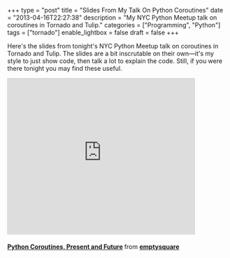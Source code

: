 +++
type = "post"
title = "Slides From My Talk On Python Coroutines"
date = "2013-04-16T22:27:38"
description = "My NYC Python Meetup talk on coroutines in Tornado and Tulip."
categories = ["Programming", "Python"]
tags = ["tornado"]
enable_lightbox = false
draft = false
+++

<p>Here's the slides from tonight's NYC Python Meetup talk on coroutines in Tornado and Tulip. The slides are a bit inscrutable on their own&mdash;it's my style to just show code, then talk a lot to explain the code. Still, if you were there tonight you may find these useful.</p>
<iframe src="http://www.slideshare.net/slideshow/embed_code/18959564" width="427" height="356" frameborder="0" marginwidth="0" marginheight="0" scrolling="no" style="border:1px solid #CCC;border-width:1px 1px 0;margin-bottom:5px" allowfullscreen webkitallowfullscreen mozallowfullscreen> </iframe>

<p><div style="margin-bottom:5px"> <strong> <a href="http://www.slideshare.net/emptysquare/nyc-python-meetup-coroutines-2013-0416" title="Python Coroutines, Present and Future" target="_blank">Python Coroutines, Present and Future</a> </strong> from <strong><a href="http://www.slideshare.net/emptysquare" target="_blank">emptysquare</a></strong> </div></p>
    
